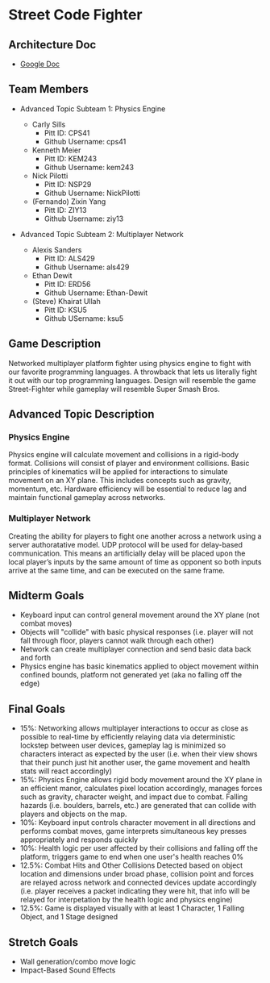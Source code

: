 # Street Code Fighter

## Architecture Doc
* [Google Doc](https://docs.google.com/document/d/1k_R2QGC2Lmlz-AfOTmTTM9RsKEg4kmrS/edit#)


## Team Members
* Advanced Topic Subteam 1: Physics Engine

	* Carly Sills
		* Pitt ID: CPS41
		* Github Username: cps41
	* Kenneth Meier
		* Pitt ID: KEM243
		* Github Username: kem243
	* Nick Pilotti
		* Pitt ID: NSP29
		* Github Username: NickPilotti
	* (Fernando) Zixin Yang
		* Pitt ID: ZIY13
		* Github Username: ziy13

* Advanced Topic Subteam 2: Multiplayer Network

	* Alexis Sanders
		* Pitt ID: ALS429
		* Github Username: als429
	* Ethan Dewit
		* Pitt ID: ERD56
		* Github Username: Ethan-Dewit
	* (Steve) Khairat Ullah
		* Pitt ID: KSU5
		* Github USername: ksu5

## Game Description

Networked multiplayer platform fighter using physics engine to fight with our favorite programming languages. A 
throwback that lets us literally fight it out with our top programming languages. Design will resemble the game 
Street-Fighter while gameplay will resemble Super Smash Bros.

## Advanced Topic Description

### Physics Engine

Physics engine will calculate movement and collisions in a rigid-body format. Collisions will consist of player and environment collisions. Basic principles of kinematics will be applied for interactions to simulate movement on an XY plane. This includes concepts such as gravity, momentum, etc. Hardware efficiency will be essential to reduce lag and maintain functional gameplay across networks.
    
### Multiplayer Network

Creating the ability for players to fight one another across a network using a server authoratative model. UDP protocol will be used for delay-based communication. This means an artificially delay will be placed upon the local player’s inputs by the same amount of time as opponent so both inputs arrive at the same time, and can be executed on the same frame.

## Midterm Goals

* Keyboard input can control general movement around the XY plane (not combat moves)
* Objects will "collide" with basic physical responses (i.e. player will not fall through floor, players cannot walk through each other) 
* Network can create multiplayer connection and send basic data back and forth
* Physics engine has basic kinematics applied to object movement within confined bounds, platform not generated yet (aka no falling off the edge)

## Final Goals

* 15%: Networking allows multiplayer interactions to occur as close as possible to real-time by efficiently 
relaying data via deterministic lockstep between user devices, gameplay lag is minimized so characters interact as expected by the user (i.e. when their view shows that their punch just hit another user, the game movement and health stats will react accordingly)
* 15%: Physics Engine allows rigid body movement around the XY plane in an efficient manor, calculates pixel location accordingly, manages forces such as gravity, character weight, and impact due to combat. Falling hazards (i.e. boulders, barrels, etc.) are generated that can collide with players and objects on the map.
* 10%: Keyboard input controls character movement in all directions and performs combat moves, game interprets simultaneous key presses appropriately and responds quickly
* 10%: Health logic per user affected by their collisions and falling off the platform, triggers game to end when 
one user's health reaches 0%
* 12.5%: Combat Hits and Other Collisions Detected based on object location and dimensions under broad phase, collision point and forces are relayed across network and connected devices update accordingly (i.e. player receives a packet indicating they were hit, that info will be relayed for interpetation by the health logic and physics engine)
* 12.5%: Game is displayed visually with at least 1 Character, 1 Falling Object, and 1 Stage designed

## Stretch Goals

* Wall generation/combo move logic
* Impact-Based Sound Effects


